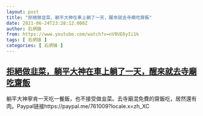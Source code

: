 ```yaml
---
layout: post
title: "拒絕做韭菜，躺平大神在車上躺了一天，醒來就去寺廟吃齋飯"
date: 2021-06-24T23:28:12.000Z
author: 石炳鋒
from: https://www.youtube.com/watch?v=nV9UE6yIi1k
tags: [ 石炳锋 ]
categories: [ 石炳锋 ]
---
```

<!--1624577292000-->
[拒絕做韭菜，躺平大神在車上躺了一天，醒來就去寺廟吃齋飯](https://www.youtube.com/watch?v=nV9UE6yIi1k)
------

<div>
躺平大神寧肯一天吃一餐飯，也不接受做韭菜。去寺廟混免費的齋飯吃，居然還有肉。Paypal链接https://paypal.me/761009?locale.x=zh_XC
</div>
